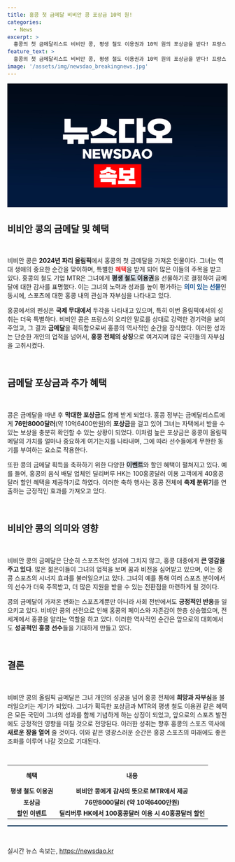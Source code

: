 ```yaml
---
title: 홍콩 첫 금메달 비비안 콩 포상금 10억 원!
categories:
  - News
excerpt: >
  홍콩의 첫 금메달리스트 비비안 콩, 평생 철도 이용권과 10억 원의 포상금을 받다! 프랑스 펜싱 선수를 제압하며 역사적인 순간을 기념하는 콩의 특별한 선물에 축제 분위기 만연. 클릭으로 그 후일담을 확인해보세요!
feature_text: >
  홍콩의 첫 금메달리스트 비비안 콩, 평생 철도 이용권과 10억 원의 포상금을 받다! 프랑스 펜싱 선수를 제압하며 역사적인 순간을 기념하는 콩의 특별한 선물에 축제 분위기 만연. 클릭으로 그 후일담을 확인해보세요!
image: '/assets/img/newsdao_breakingnews.jpg'
---
```


<p><img src="/assets/img/newsdao_breakingnews.jpg" alt="koreaapp 속보" /></p>

<h2 data-ke-size="size26">비비안 콩의 금메달 및 혜택</h2>

<p data-ke-size="size16">&nbsp;</p>

<p>비비안 콩은 <strong>2024년 파리 올림픽</strong>에서 홍콩의 첫 금메달을 가져온 인물이다. 그녀는 역대 생애의 중요한 순간을 맞이하며, 특별한 <b><span style="color: #ee2323;">혜택</span></b>을 받게 되어 많은 이들의 주목을 받고 있다. 홍콩의 철도 기업 MTR은 그녀에게 <b><span style="background-color: #21538527;">평생 철도 이용권</span></b>을 선물하기로 결정하여 금메달에 대한 감사를 표명했다. 이는 그녀의 노력과 성과를 높이 평가하는 <b><span style="color: #1a5490;">의미 있는 선물</span></b>인 동시에, 스포츠에 대한 홍콩 내의 관심과 자부심을 나타내고 있다.</p>

<p>홍콩에서의 펜싱은 <strong>국제 무대에서</strong> 두각을 나타내고 있으며, 특히 이번 올림픽에서의 성취는 더욱 특별하다. 비비안 콩은 프랑스의 오리안 말로를 상대로 강력한 경기력을 보여주었고, 그 결과 <strong>금메달</strong>을 획득함으로써 홍콩의 역사적인 순간을 장식했다. 이러한 성과는 단순한 개인의 업적을 넘어서, <strong>홍콩 전체의 상징</strong>으로 여겨지며 많은 국민들의 자부심을 고취시켰다.</p>

<p data-ke-size="size16">&nbsp;</p>

<h2 data-ke-size="size26">금메달 포상금과 추가 혜택</h2>

<p data-ke-size="size16">&nbsp;</p>

<p>콩은 금메달을 따낸 후 <strong>막대한 포상금</strong>도 함께 받게 되었다. 홍콩 정부는 금메달리스트에게 <strong>76만8000달러</strong>(약 10억6400만원)의 <strong>포상금</strong>을 걸고 있어 그녀는 자택에서 받을 수 있는 보상을 충분히 확인할 수 있는 상황이 되었다. 이처럼 높은 포상금은 홍콩이 올림픽 메달의 가치를 얼마나 중요하게 여기는지를 나타내며, 그에 따라 선수들에게 무한한 동기를 부여하는 요소로 작용한다. </p>

<p>또한 콩의 금메달 획득을 축하하기 위한 다양한 <b><span style="background-color: #21538527;">이벤트</span></b>와 할인 혜택이 펼쳐지고 있다. 예를 들어, 홍콩의 음식 배달 업체인 딜리버루 HK는 100홍콩달러 이용 고객에게 40홍콩달러 할인 혜택을 제공하기로 하였다. 이러한 축하 행사는 홍콩 전체에 <strong>축제 분위기</strong>를 연출하는 긍정적인 효과를 가져오고 있다.</p>

<p data-ke-size="size16">&nbsp;</p>

<h2 data-ke-size="size26">비비안 콩의 의미와 영향</h2>

<p data-ke-size="size16">&nbsp;</p>

<p>비비안 콩의 금메달은 단순히 스포츠적인 성과에 그치지 않고, 홍콩 대중에게 <strong>큰 영감을 주고 있다</strong>. 많은 젊은이들이 그녀의 업적을 보며 꿈과 비전을 심어받고 있으며, 이는 홍콩 스포츠의 시너지 효과를 불러일으키고 있다. 그녀의 예를 통해 여러 스포츠 분야에서의 선수가 더욱 주목받고, 더 많은 지원을 받을 수 있는 전환점을 마련하게 될 것이다. </p>

<p>콩의 금메달이 가져온 변화는 스포츠계뿐만 아니라 사회 전반에서도 <strong>긍정적인 반응</strong>을 일으키고 있다. 비비안 콩의 선전으로 인해 홍콩의 페이스와 자존감이 한층 상승했으며, 전 세계에서 홍콩을 알리는 역할을 하고 있다. 이러한 역사적인 순간은 앞으로의 대회에서도 <strong>성공적인 홍콩 선수</strong>들을 기대하게 만들고 있다.</p>

<p data-ke-size="size16">&nbsp;</p>

<h2 data-ke-size="size26">결론</h2>

<p data-ke-size="size16">&nbsp;</p>

<p>비비안 콩의 올림픽 금메달은 그녀 개인의 성공을 넘어 홍콩 전체에 <strong>희망과 자부심</strong>을 불러일으키는 계기가 되었다. 그녀가 획득한 포상금과 MTR의 평생 철도 이용권 같은 혜택은 모든 국민이 그녀의 성과를 함께 기념하게 하는 상징이 되었고, 앞으로의 스포츠 발전에도 긍정적인 영향을 미칠 것으로 전망된다. 이러한 성취는 향후 홍콩의 스포츠 역사에 <strong>새로운 장을 열어</strong> 줄 것이다. 이와 같은 영광스러운 순간은 홍콩 스포츠의 미래에도 좋은 조화를 이루어 나갈 것으로 기대된다. </p>

<p data-ke-size="size16">&nbsp;</p>

<table style="width: 100%; border-collapse: collapse;">
  <tr>
    <th style="text-align: center; height: 40px;">혜택</th>
    <th style="text-align: center; height: 40px;">내용</th>
  </tr>
  <tr>
    <td style="text-align: center; height: 17px;"><b>평생 철도 이용권</b></td>
    <td style="text-align: center; height: 17px;"><b>비비안 콩에게 감사의 뜻으로 MTR에서 제공</b></td>
  </tr>
  <tr>
    <td style="text-align: center; height: 17px;"><b>포상금</b></td>
    <td style="text-align: center; height: 17px;"><b>76만8000달러 (약 10억6400만원)</b></td>
  </tr>
  <tr>
    <td style="text-align: center; height: 17px;"><b>할인 이벤트</b></td>
    <td style="text-align: center; height: 17px;"><b>딜리버루 HK에서 100홍콩달러 이용 시 40홍콩달러 할인</b></td>
  </tr>
</table>

<hr style="border: 1px solid #215385;"/> 

<p data-ke-size="size16">&nbsp;</p>
실시간 뉴스 속보는, <a href="https://newsdao.kr" rel="dofollow">https://newsdao.kr</a>


